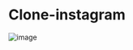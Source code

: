 # Clone-instagram
![image](https://user-images.githubusercontent.com/104653019/217338218-9c4ef5e5-7b7a-4a96-b318-bafc1df71ccd.png)

